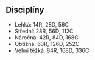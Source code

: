 ## Disciplíny
- Lehká: 14R, 28D, 56C
- Střední: 28R, 56D, 112C
- Náročná: 42R, 84D, 168C
- Obtížná: 63R, 126D, 252C
- Velmi těžká: 84R, 168D, 336C